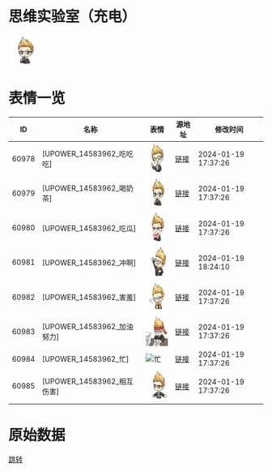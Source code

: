 # 思维实验室（充电）

<img src="./cover.png" height="60" alt="cover" />

# 表情一览

|ID|名称|表情|源地址|修改时间|
|----|----|----|----|----|
|60978|[UPOWER_14583962_吃吃吃]|<img src="./pic/060978_%5BUPOWER_14583962_吃吃吃%5D.png" height="60" alt="吃吃吃"/>|[链接](https://i0.hdslb.com/bfs/garb/0bbab5b4c25c362e7d02b50164550d7114ec1b15.png)|2024-01-19 17:37:26|
|60979|[UPOWER_14583962_喝奶茶]|<img src="./pic/060979_%5BUPOWER_14583962_喝奶茶%5D.png" height="60" alt="喝奶茶"/>|[链接](https://i0.hdslb.com/bfs/garb/abe80e521f2b5be2f6d23c4e88f94b28ec7b0fcf.png)|2024-01-19 17:37:26|
|60980|[UPOWER_14583962_吃瓜]|<img src="./pic/060980_%5BUPOWER_14583962_吃瓜%5D.png" height="60" alt="吃瓜"/>|[链接](https://i0.hdslb.com/bfs/garb/fb9b39fb8890d373c7764d088f558f15d8a5ab31.png)|2024-01-19 17:37:26|
|60981|[UPOWER_14583962_冲啊]|<img src="./pic/060981_%5BUPOWER_14583962_冲啊%5D.png" height="60" alt="冲啊"/>|[链接](https://i0.hdslb.com/bfs/garb/6d4399847873bd3c3fec3a5dc244f6cbb30bd255.png)|2024-01-19 18:24:10|
|60982|[UPOWER_14583962_害羞]|<img src="./pic/060982_%5BUPOWER_14583962_害羞%5D.png" height="60" alt="害羞"/>|[链接](https://i0.hdslb.com/bfs/garb/6110e7b6576c6df70156c3fcdb1c40229a4bdfd0.png)|2024-01-19 17:37:26|
|60983|[UPOWER_14583962_加油努力]|<img src="./pic/060983_%5BUPOWER_14583962_加油努力%5D.png" height="60" alt="加油努力"/>|[链接](https://i0.hdslb.com/bfs/garb/0e275ca7d71ee3633a3c2c42cf73f07972b374c3.png)|2024-01-19 17:37:26|
|60984|[UPOWER_14583962_忙]|<img src="./pic/060984_%5BUPOWER_14583962_忙%5D.png" height="60" alt="忙"/>|[链接](https://i0.hdslb.com/bfs/garb/95192b2ee1d59065497415d1e754cc56cc7acbaf.png)|2024-01-19 17:37:26|
|60985|[UPOWER_14583962_相互伤害]|<img src="./pic/060985_%5BUPOWER_14583962_相互伤害%5D.png" height="60" alt="相互伤害"/>|[链接](https://i0.hdslb.com/bfs/garb/5b359f864148295511d2804b80b0375c9dcc335d.png)|2024-01-19 17:37:26|

# 原始数据

[跳转](./raw.json)

